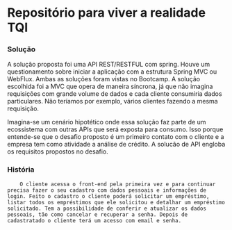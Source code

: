 # Repositório para viver a realidade TQI


<h3>Solução</h3>
A solução proposta foi uma API REST/RESTFUL com spring. Houve um questionamento sobre iniciar a aplicação com a estrutura Spring MVC ou WebFlux. Ambas as soluções foram vistas no Bootcamp. A solução escolhida foi a MVC que opera de maneira síncrona, já que não imagina requisições com grande volume de dados e cada cliente consumiria dados particulares. Não teríamos por exemplo, vários clientes fazendo a mesma requisição.

Imagina-se um cenário hipotético onde essa solução faz parte de um ecossistema com outras APIs que será exposta para consumo. Isso porque entende-se que o desafio proposto é um primeiro contato com o cliente e a empresa tem como atividade a análise de crédito. A solucão de API engloba os requisitos propostos no desafio.
        
 <h3>História</h3>

        O cliente acessa o front-end pela primeira vez e para continuar precisa fazer o seu cadastro com dados pessoais e informações de login. Feito o cadastro o cliente poderá solicitar um empréstimo, listar todos os empréstimos que ele solicitou e detalhar um empréstimo solicitado. Tem a possibilidade de conferir e atualizar os dados pessoais, tão como cancelar e recuperar a senha. Depois de cadastratado o cliente terá um acesso com email e senha.

